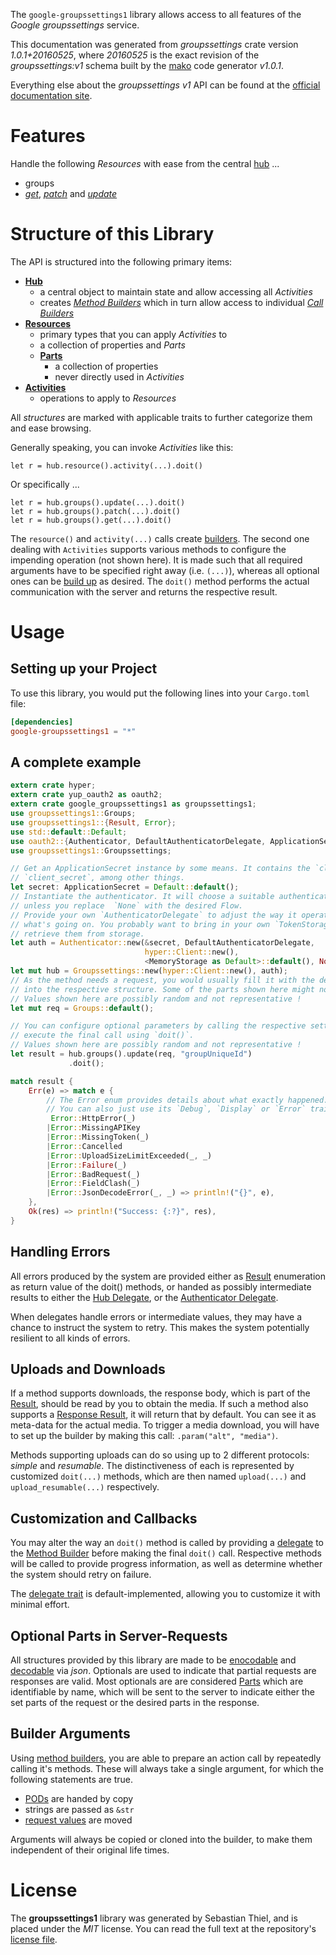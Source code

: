 <!---
DO NOT EDIT !
This file was generated automatically from 'src/mako/api/README.md.mako'
DO NOT EDIT !
-->
The `google-groupssettings1` library allows access to all features of the *Google groupssettings* service.

This documentation was generated from *groupssettings* crate version *1.0.1+20160525*, where *20160525* is the exact revision of the *groupssettings:v1* schema built by the [mako](http://www.makotemplates.org/) code generator *v1.0.1*.

Everything else about the *groupssettings* *v1* API can be found at the
[official documentation site](https://developers.google.com/google-apps/groups-settings/get_started).
# Features

Handle the following *Resources* with ease from the central [hub](https://docs.rs/google-groupssettings1/1.0.1+20160525/google_groupssettings1/struct.Groupssettings.html) ... 

* groups
 * [*get*](https://docs.rs/google-groupssettings1/1.0.1+20160525/google_groupssettings1/struct.GroupGetCall.html), [*patch*](https://docs.rs/google-groupssettings1/1.0.1+20160525/google_groupssettings1/struct.GroupPatchCall.html) and [*update*](https://docs.rs/google-groupssettings1/1.0.1+20160525/google_groupssettings1/struct.GroupUpdateCall.html)




# Structure of this Library

The API is structured into the following primary items:

* **[Hub](https://docs.rs/google-groupssettings1/1.0.1+20160525/google_groupssettings1/struct.Groupssettings.html)**
    * a central object to maintain state and allow accessing all *Activities*
    * creates [*Method Builders*](https://docs.rs/google-groupssettings1/1.0.1+20160525/google_groupssettings1/trait.MethodsBuilder.html) which in turn
      allow access to individual [*Call Builders*](https://docs.rs/google-groupssettings1/1.0.1+20160525/google_groupssettings1/trait.CallBuilder.html)
* **[Resources](https://docs.rs/google-groupssettings1/1.0.1+20160525/google_groupssettings1/trait.Resource.html)**
    * primary types that you can apply *Activities* to
    * a collection of properties and *Parts*
    * **[Parts](https://docs.rs/google-groupssettings1/1.0.1+20160525/google_groupssettings1/trait.Part.html)**
        * a collection of properties
        * never directly used in *Activities*
* **[Activities](https://docs.rs/google-groupssettings1/1.0.1+20160525/google_groupssettings1/trait.CallBuilder.html)**
    * operations to apply to *Resources*

All *structures* are marked with applicable traits to further categorize them and ease browsing.

Generally speaking, you can invoke *Activities* like this:

```Rust,ignore
let r = hub.resource().activity(...).doit()
```

Or specifically ...

```ignore
let r = hub.groups().update(...).doit()
let r = hub.groups().patch(...).doit()
let r = hub.groups().get(...).doit()
```

The `resource()` and `activity(...)` calls create [builders][builder-pattern]. The second one dealing with `Activities` 
supports various methods to configure the impending operation (not shown here). It is made such that all required arguments have to be 
specified right away (i.e. `(...)`), whereas all optional ones can be [build up][builder-pattern] as desired.
The `doit()` method performs the actual communication with the server and returns the respective result.

# Usage

## Setting up your Project

To use this library, you would put the following lines into your `Cargo.toml` file:

```toml
[dependencies]
google-groupssettings1 = "*"
```

## A complete example

```Rust
extern crate hyper;
extern crate yup_oauth2 as oauth2;
extern crate google_groupssettings1 as groupssettings1;
use groupssettings1::Groups;
use groupssettings1::{Result, Error};
use std::default::Default;
use oauth2::{Authenticator, DefaultAuthenticatorDelegate, ApplicationSecret, MemoryStorage};
use groupssettings1::Groupssettings;

// Get an ApplicationSecret instance by some means. It contains the `client_id` and 
// `client_secret`, among other things.
let secret: ApplicationSecret = Default::default();
// Instantiate the authenticator. It will choose a suitable authentication flow for you, 
// unless you replace  `None` with the desired Flow.
// Provide your own `AuthenticatorDelegate` to adjust the way it operates and get feedback about 
// what's going on. You probably want to bring in your own `TokenStorage` to persist tokens and
// retrieve them from storage.
let auth = Authenticator::new(&secret, DefaultAuthenticatorDelegate,
                              hyper::Client::new(),
                              <MemoryStorage as Default>::default(), None);
let mut hub = Groupssettings::new(hyper::Client::new(), auth);
// As the method needs a request, you would usually fill it with the desired information
// into the respective structure. Some of the parts shown here might not be applicable !
// Values shown here are possibly random and not representative !
let mut req = Groups::default();

// You can configure optional parameters by calling the respective setters at will, and
// execute the final call using `doit()`.
// Values shown here are possibly random and not representative !
let result = hub.groups().update(req, "groupUniqueId")
             .doit();

match result {
    Err(e) => match e {
        // The Error enum provides details about what exactly happened.
        // You can also just use its `Debug`, `Display` or `Error` traits
         Error::HttpError(_)
        |Error::MissingAPIKey
        |Error::MissingToken(_)
        |Error::Cancelled
        |Error::UploadSizeLimitExceeded(_, _)
        |Error::Failure(_)
        |Error::BadRequest(_)
        |Error::FieldClash(_)
        |Error::JsonDecodeError(_, _) => println!("{}", e),
    },
    Ok(res) => println!("Success: {:?}", res),
}

```
## Handling Errors

All errors produced by the system are provided either as [Result](https://docs.rs/google-groupssettings1/1.0.1+20160525/google_groupssettings1/enum.Result.html) enumeration as return value of 
the doit() methods, or handed as possibly intermediate results to either the 
[Hub Delegate](https://docs.rs/google-groupssettings1/1.0.1+20160525/google_groupssettings1/trait.Delegate.html), or the [Authenticator Delegate](https://docs.rs/yup-oauth2/*/yup_oauth2/trait.AuthenticatorDelegate.html).

When delegates handle errors or intermediate values, they may have a chance to instruct the system to retry. This 
makes the system potentially resilient to all kinds of errors.

## Uploads and Downloads
If a method supports downloads, the response body, which is part of the [Result](https://docs.rs/google-groupssettings1/1.0.1+20160525/google_groupssettings1/enum.Result.html), should be
read by you to obtain the media.
If such a method also supports a [Response Result](https://docs.rs/google-groupssettings1/1.0.1+20160525/google_groupssettings1/trait.ResponseResult.html), it will return that by default.
You can see it as meta-data for the actual media. To trigger a media download, you will have to set up the builder by making
this call: `.param("alt", "media")`.

Methods supporting uploads can do so using up to 2 different protocols: 
*simple* and *resumable*. The distinctiveness of each is represented by customized 
`doit(...)` methods, which are then named `upload(...)` and `upload_resumable(...)` respectively.

## Customization and Callbacks

You may alter the way an `doit()` method is called by providing a [delegate](https://docs.rs/google-groupssettings1/1.0.1+20160525/google_groupssettings1/trait.Delegate.html) to the 
[Method Builder](https://docs.rs/google-groupssettings1/1.0.1+20160525/google_groupssettings1/trait.CallBuilder.html) before making the final `doit()` call. 
Respective methods will be called to provide progress information, as well as determine whether the system should 
retry on failure.

The [delegate trait](https://docs.rs/google-groupssettings1/1.0.1+20160525/google_groupssettings1/trait.Delegate.html) is default-implemented, allowing you to customize it with minimal effort.

## Optional Parts in Server-Requests

All structures provided by this library are made to be [enocodable](https://docs.rs/google-groupssettings1/1.0.1+20160525/google_groupssettings1/trait.RequestValue.html) and 
[decodable](https://docs.rs/google-groupssettings1/1.0.1+20160525/google_groupssettings1/trait.ResponseResult.html) via *json*. Optionals are used to indicate that partial requests are responses 
are valid.
Most optionals are are considered [Parts](https://docs.rs/google-groupssettings1/1.0.1+20160525/google_groupssettings1/trait.Part.html) which are identifiable by name, which will be sent to 
the server to indicate either the set parts of the request or the desired parts in the response.

## Builder Arguments

Using [method builders](https://docs.rs/google-groupssettings1/1.0.1+20160525/google_groupssettings1/trait.CallBuilder.html), you are able to prepare an action call by repeatedly calling it's methods.
These will always take a single argument, for which the following statements are true.

* [PODs][wiki-pod] are handed by copy
* strings are passed as `&str`
* [request values](https://docs.rs/google-groupssettings1/1.0.1+20160525/google_groupssettings1/trait.RequestValue.html) are moved

Arguments will always be copied or cloned into the builder, to make them independent of their original life times.

[wiki-pod]: http://en.wikipedia.org/wiki/Plain_old_data_structure
[builder-pattern]: http://en.wikipedia.org/wiki/Builder_pattern
[google-go-api]: https://github.com/google/google-api-go-client

# License
The **groupssettings1** library was generated by Sebastian Thiel, and is placed 
under the *MIT* license.
You can read the full text at the repository's [license file][repo-license].

[repo-license]: https://github.com/Byron/google-apis-rsblob/master/LICENSE.md
